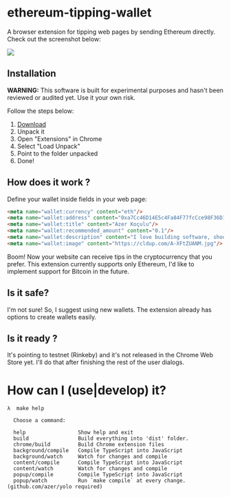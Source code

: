 # ethereum-tipping-wallet

A browser extension for tipping web pages by sending Ethereum directly. Check out the screenshot below:

![](https://cldup.com/6NvYSop4Ut.png)

## Installation

**WARNING:** This software is built for experimental purposes and hasn't been reviewed or audited yet. Use it your own risk.

Follow the steps below:

1. [Download](https://github.com/azer/ethereum-tipping-wallet/releases/download/1.0/ethereum-tipping-wallet-v1.0.zip)
2. Unpack it
3. Open "Extensions" in Chrome
4. Select "Load Unpack"
5. Point to the folder unpacked
6. Done!

## How does it work ? 

Define your wallet inside <meta> fields in your web page:

```html
<meta name="wallet:currency" content="eth"/>
<meta name="wallet:address" content="0xa7Cc46D14E5c4Fa84F77fcCce98F36D1040B207D"/>
<meta name="wallet:title" content="Azer Koçulu"/>
<meta name="wallet:recommended_amount" content="0.1"/>
<meta name="wallet:description" content="I love building software, shooting photographs and writing."/>
<meta name="wallet:image" content="https://cldup.com/A-XFtZUANM.jpg"/>
```

Boom! Now your website can receive tips in the cryptocurrency that you prefer. This extension currently supports only Ethereum, I'd like to implement support for Bitcoin in the future.

## Is it safe?

I'm not sure! So, I suggest using new wallets. The extension already has options to create wallets easily. 

## Is it ready ?

It's pointing to testnet (Rinkeby) and it's not released in the Chrome Web Store yet. I'll do that after finishing the rest of the user dialogs.

# How can I (use|develop) it?


```
λ  make help

  Choose a command:

  help                 Show help and exit
  build                Build everything into 'dist' folder.
  chrome/build         Build Chrome extension files
  background/compile   Compile TypeScript into JavaScript
  background/watch     Watch for changes and compile
  content/compile      Compile TypeScript into JavaScript
  content/watch        Watch for changes and compile
  popup/compile        Compile TypeScript into JavaScript
  popup/watch          Run `make compile` at every change. (github.com/azer/yolo required)
```
